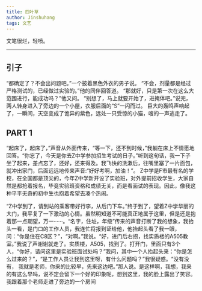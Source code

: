 ```yaml
---
title: 四叶草
author: Jinshuhang
tags: 文艺
---
```


文笔很烂，轻喷。

---

## 引子

“都确定了？不会出问题吧。”一个披着黑色外衣的男子说。
“不会，剂量都是经过严格测试的，已经做过实验的。”他的同伴回答道。
“那就好，只是第一次在这么大范围进行，能成功吗？”他又问。
“别想了，马上就要开始了，进掩体吧。”说完，两人转身进入了旁边的一个小屋，衣服后面的“S”一闪而过。
巨大的轰鸣声响起了，一瞬间，天空变成了诡异的紫色，远处一只受惊的小猫，嗖的一声逃走了。

## PART 1

“起床了，起床了，”声音从外面传来，“等一下，还不到时候，”我躺在床上不情愿地回答。“你忘了，今天是你去Z中学参加招生考试的日子。”听到这句话，我一下子坐了起来，差点忘了，还好，还来得及。我飞快的洗漱后，往嘴里塞了一片面包，就冲出家门，后面远远地传来声音:“好好考啊，加油！”。
Z中学是F市最有名的学校，在全国都是顶尖的，今年Z中学新开设了实验班，对外提前招收学生，大家自然是都抢着报名，毕竟实验班资格和成绩无关，而是看面试的表现。因此，像我这种平平无奇的初中生也抱着希望去凑个热闹。

“Z中学到了，请到站的乘客带好行李，从后门下车。”终于到了，望着Z中学华丽的大门，我平复了一下激动的心情。虽然明知道不可能真正地属于这里，但是还是抱着那一点期望，万一······。“名字，住址，年级”传来的声音打断了我的想象，我抬头一看，是门口的工作人员，我连忙将报到证给他，他抬起头看了我一眼，问：“你是住在C8区？”，“对啊。”我说。“好，进门后右拐，找实质楼的A505教室。”我说了声谢谢就走了。实质楼，A505，找到了。打开门，里面只有3个人，“你好，请问这里是实验班面试处吗？”我问，其中一个人抬起头来：“你是怎么过来的？”，“是工作人员让我到这里呀，有什么问题吗？”我很疑惑。“没有没有， 我就是老师，你来的比较早，先来这边吧。”那人说。是这样啊，我想，我来的有这么早吗，说不定会留下一个好的印象呢，想到这里，我的脸上露出了笑容。我跟着那个老师走进了旁边的一个房间

